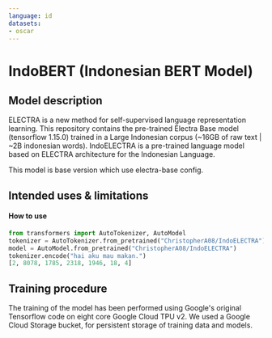 ```yaml
---
language: id
datasets:
- oscar
---
```

# IndoBERT (Indonesian BERT Model)

## Model description
ELECTRA is a new method for self-supervised language representation learning. This repository contains the pre-trained Electra Base model (tensorflow 1.15.0) trained in a Large Indonesian corpus (~16GB of raw text | ~2B indonesian words).
IndoELECTRA is a pre-trained language model based on ELECTRA architecture for the Indonesian Language. 

This model is base version which use electra-base config.

## Intended uses & limitations

#### How to use

```python
from transformers import AutoTokenizer, AutoModel
tokenizer = AutoTokenizer.from_pretrained("ChristopherA08/IndoELECTRA")
model = AutoModel.from_pretrained("ChristopherA08/IndoELECTRA")
tokenizer.encode("hai aku mau makan.")
[2, 8078, 1785, 2318, 1946, 18, 4]
```

## Training procedure

The training of the model has been performed using Google's original Tensorflow code on eight core Google Cloud TPU v2.
We used a Google Cloud Storage bucket, for persistent storage of training data and models.

